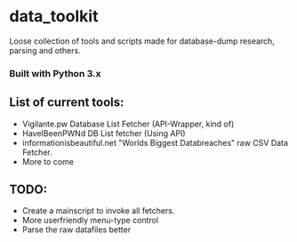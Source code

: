 # data_toolkit
Loose collection of tools and scripts made for database-dump research, parsing and others. 

### Built with Python 3.x

## List of current tools:
* Vigilante.pw Database List Fetcher (API-Wrapper, kind of)
* HaveIBeenPWNd DB List fetcher (Using API)
* informationisbeautiful.net "Worlds Biggest Databreaches" raw CSV Data Fetcher.
* More to come

## TODO:
* Create a mainscript to invoke all fetchers. 
* More userfriendly menu-type control
* Parse the raw datafiles better
